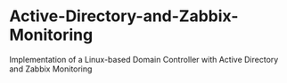 # Active-Directory-and-Zabbix-Monitoring
Implementation of a Linux-based Domain  Controller with Active Directory and  Zabbix Monitoring 
